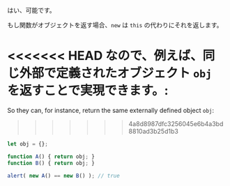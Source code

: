 はい、可能です。

もし関数がオブジェクトを返す場合、`new` は `this` の代わりにそれを返します。

<<<<<<< HEAD
なので、例えば、同じ外部で定義されたオブジェクト `obj` を返すことで実現できます。:
=======
So they can, for instance, return the same externally defined object `obj`:
>>>>>>> 4a8d8987dfc3256045e6b4a3bd8810ad3b25d1b3

```js run no-beautify
let obj = {};

function A() { return obj; }
function B() { return obj; }

alert( new A() == new B() ); // true
```
